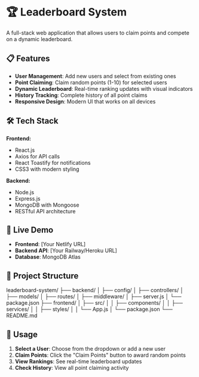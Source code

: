# 🏆 Leaderboard System

A full-stack web application that allows users to claim points and compete on a dynamic leaderboard.

## 📋 Features

- **User Management**: Add new users and select from existing ones
- **Point Claiming**: Claim random points (1-10) for selected users
- **Dynamic Leaderboard**: Real-time ranking updates with visual indicators
- **History Tracking**: Complete history of all point claims
- **Responsive Design**: Modern UI that works on all devices

## 🛠️ Tech Stack

**Frontend:**
- React.js
- Axios for API calls
- React Toastify for notifications
- CSS3 with modern styling

**Backend:**
- Node.js
- Express.js
- MongoDB with Mongoose
- RESTful API architecture

## 🚀 Live Demo

- **Frontend**: [Your Netlify URL]
- **Backend API**: [Your Railway/Heroku URL]
- **Database**: MongoDB Atlas

## 📁 Project Structure

leaderboard-system/
├── backend/
│ ├── config/
│ ├── controllers/
│ ├── models/
│ ├── routes/
│ ├── middleware/
│ ├── server.js
│ └── package.json
├── frontend/
│ ├── src/
│ │ ├── components/
│ │ ├── services/
│ │ ├── styles/
│ │ └── App.js
│ └── package.json
└── README.md

## 🎯 Usage

1. **Select a User**: Choose from the dropdown or add a new user
2. **Claim Points**: Click the "Claim Points" button to award random points
3. **View Rankings**: See real-time leaderboard updates
4. **Check History**: View all point claiming activity
